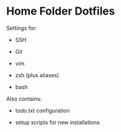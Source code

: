 # Home Folder Dotfiles

Settings for:

* SSH

* Git

* vim

* zsh (plus aliases)

* bash

Also contains:

* todo.txt configuration

* setup scripts for new installations

